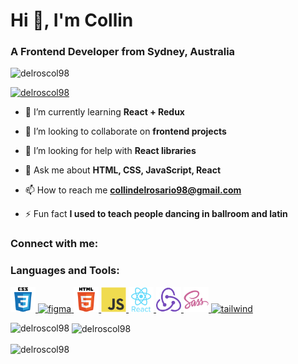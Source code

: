<h1 align="left">Hi 👋, I'm Collin</h1>
<h3 align="left">A Frontend Developer from Sydney, Australia</h3>

<p align="left"> <img src="https://komarev.com/ghpvc/?username=delroscol98&label=Profile%20views&color=0e75b6&style=flat" alt="delroscol98" /> </p>

<p align="left"> <a href="https://github.com/ryo-ma/github-profile-trophy"><img src="https://github-profile-trophy.vercel.app/?username=delroscol98" alt="delroscol98" /></a> </p>

- 🌱 I’m currently learning **React + Redux**

- 👯 I’m looking to collaborate on **frontend projects**

- 🤝 I’m looking for help with **React libraries**

- 💬 Ask me about **HTML, CSS, JavaScript, React**

- 📫 How to reach me **collindelrosario98@gmail.com**

- ⚡ Fun fact **I used to teach people dancing in ballroom and latin**

<h3 align="left">Connect with me:</h3>
<p align="left">
</p>

<h3 align="left">Languages and Tools:</h3>
<p align="left"> <a href="https://www.w3schools.com/css/" target="_blank" rel="noreferrer"> <img src="https://raw.githubusercontent.com/devicons/devicon/master/icons/css3/css3-original-wordmark.svg" alt="css3" width="40" height="40"/> </a> <a href="https://www.figma.com/" target="_blank" rel="noreferrer"> <img src="https://www.vectorlogo.zone/logos/figma/figma-icon.svg" alt="figma" width="40" height="40"/> </a> <a href="https://www.w3.org/html/" target="_blank" rel="noreferrer"> <img src="https://raw.githubusercontent.com/devicons/devicon/master/icons/html5/html5-original-wordmark.svg" alt="html5" width="40" height="40"/> </a> <a href="https://developer.mozilla.org/en-US/docs/Web/JavaScript" target="_blank" rel="noreferrer"> <img src="https://raw.githubusercontent.com/devicons/devicon/master/icons/javascript/javascript-original.svg" alt="javascript" width="40" height="40"/> </a> <a href="https://reactjs.org/" target="_blank" rel="noreferrer"> <img src="https://raw.githubusercontent.com/devicons/devicon/master/icons/react/react-original-wordmark.svg" alt="react" width="40" height="40"/> </a> <a href="https://redux.js.org" target="_blank" rel="noreferrer"> <img src="https://raw.githubusercontent.com/devicons/devicon/master/icons/redux/redux-original.svg" alt="redux" width="40" height="40"/> </a> <a href="https://sass-lang.com" target="_blank" rel="noreferrer"> <img src="https://raw.githubusercontent.com/devicons/devicon/master/icons/sass/sass-original.svg" alt="sass" width="40" height="40"/> </a> <a href="https://tailwindcss.com/" target="_blank" rel="noreferrer"> <img src="https://www.vectorlogo.zone/logos/tailwindcss/tailwindcss-icon.svg" alt="tailwind" width="40" height="40"/> </a> </p>

<p><img align="left" src="https://github-readme-stats.vercel.app/api/top-langs?username=delroscol98&show_icons=true&locale=en&layout=compact" alt="delroscol98" /></p>

<p>&nbsp;<img align="center" src="https://github-readme-stats.vercel.app/api?username=delroscol98&show_icons=true&locale=en" alt="delroscol98" /></p>

<p><img align="center" src="https://github-readme-streak-stats.herokuapp.com/?user=delroscol98&" alt="delroscol98" /></p>
